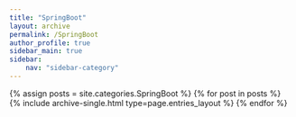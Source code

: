 ```yaml
---
title: "SpringBoot"
layout: archive
permalink: /SpringBoot
author_profile: true
sidebar_main: true
sidebar:
    nav: "sidebar-category"
---
```



{% assign posts = site.categories.SpringBoot %}
{% for post in posts %} {% include archive-single.html type=page.entries_layout %} {% endfor %}